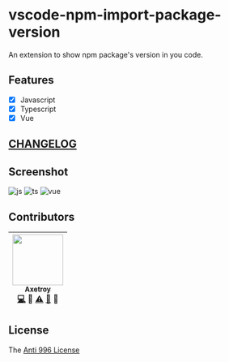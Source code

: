 # vscode-npm-import-package-version

An extension to show npm package's version in you code.

## Features

* [x] Javascript
* [x] Typescript
* [x] Vue

## [CHANGELOG](https://github.com/axetroy/vscode-npm-import-package-version/blob/master/CHANGELOG.md)

## Screenshot

![js](https://github.com/axetroy/vscode-npm-import-package-version/raw/master/screenshot/js.png)
![ts](https://github.com/axetroy/vscode-npm-import-package-version/raw/master/screenshot/ts.png)
![vue](https://github.com/axetroy/vscode-npm-import-package-version/raw/master/screenshot/vue.png)

## Contributors

<!-- ALL-CONTRIBUTORS-LIST:START - Do not remove or modify this section -->

| [<img src="https://avatars1.githubusercontent.com/u/9758711?v=3" width="100px;"/><br /><sub>Axetroy</sub>](http://axetroy.github.io)<br />[💻](https://github.com/axetroy/vscode-npm-import-package-version/commits?author=axetroy) 🔌 [⚠️](https://github.com/axetroy/vscode-npm-import-package-version/commits?author=axetroy) [🐛](https://github.com/axetroy/vscode-npm-import-package-version/issues?q=author%3Aaxetroy) 🎨 |
| :------------------------------------------------------------------------------------------------------------------------------------------------------------------------------------------------------------------------------------------------------------------------------------------------------------------------------------------------------------------------------------------------------------------------------: |


<!-- ALL-CONTRIBUTORS-LIST:END -->

## License

The [Anti 996 License](https://github.com/axetroy/vscode-npm-import-package-version/blob/master/LICENSE)
